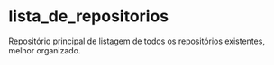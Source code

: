 # lista_de_repositorios
Repositório principal de listagem de todos os repositórios existentes, melhor organizado.
